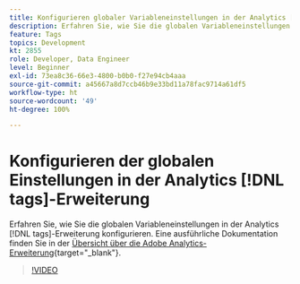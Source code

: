 ```yaml
---
title: Konfigurieren globaler Variableneinstellungen in der Analytics [!DNL tags] -Erweiterung
description: Erfahren Sie, wie Sie die globalen Variableneinstellungen in der Analytics [!DNL tags] -Erweiterung konfigurieren.
feature: Tags
topics: Development
kt: 2855
role: Developer, Data Engineer
level: Beginner
exl-id: 73ea8c36-66e3-4800-b0b0-f27e94cb4aaa
source-git-commit: a45667a8d7ccb46b9e33bd11a78fac9714a61df5
workflow-type: ht
source-wordcount: '49'
ht-degree: 100%

---
```


# Konfigurieren der globalen Einstellungen in der Analytics [!DNL tags]-Erweiterung

Erfahren Sie, wie Sie die globalen Variableneinstellungen in der Analytics [!DNL tags]-Erweiterung konfigurieren. Eine ausführliche Dokumentation finden Sie in der [Übersicht über die Adobe Analytics-Erweiterung](https://experienceleague.adobe.com/docs/experience-platform/tags/extensions/adobe/analytics/overview.html?lang=de){target="_blank"}.

>[!VIDEO](https://video.tv.adobe.com/v/27181/?quality=12&learn=on)
